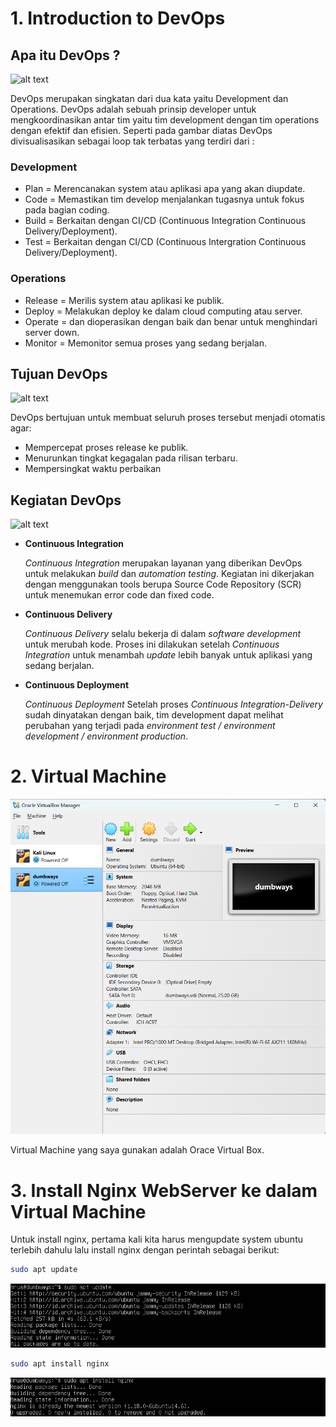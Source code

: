 # 1. Introduction to DevOps

## Apa itu DevOps ?
![alt text](https://dicoding-assets.sgp1.cdn.digitaloceanspaces.com/blog/wp-content/uploads/2020/06/apa-itu-devops.png)


DevOps merupakan singkatan dari dua kata yaitu Development dan Operations. DevOps adalah sebuah prinsip developer untuk mengkoordinasikan antar tim yaitu tim development dengan tim operations dengan efektif dan efisien.
Seperti pada gambar diatas DevOps divisualisasikan sebagai loop tak terbatas yang terdiri dari :

### Development
- Plan = Merencanakan system atau aplikasi apa yang akan diupdate.
- Code = Memastikan tim develop menjalankan tugasnya untuk fokus pada bagian coding.
- Build = Berkaitan dengan CI/CD (Continuous Integration Continuous Delivery/Deployment).
- Test = Berkaitan dengan CI/CD (Continuous Intergration Continuous Delivery/Deployment).

### Operations
- Release = Merilis system atau aplikasi ke publik.
- Deploy = Melakukan deploy ke dalam cloud computing atau server.
- Operate = dan dioperasikan dengan baik dan benar untuk menghindari server down.
- Monitor = Memonitor semua proses yang sedang berjalan.



## Tujuan DevOps
![alt text](https://dicoding-assets.sgp1.cdn.digitaloceanspaces.com/blog/wp-content/uploads/2020/06/tujuan-devops.png)

DevOps bertujuan untuk membuat seluruh proses tersebut menjadi otomatis agar:
- Mempercepat proses release ke publik.
- Menurunkan tingkat kegagalan pada rilisan terbaru.
- Mempersingkat waktu perbaikan



## Kegiatan DevOps
![alt text](https://dicoding-assets.sgp1.cdn.digitaloceanspaces.com/blog/wp-content/uploads/2020/06/DevOps-1024x580.png)

- **Continuous Integration**

  _Continuous Integration_ merupakan layanan yang diberikan DevOps untuk melakukan _build_ dan _automation testing_. Kegiatan ini dikerjakan dengan menggunakan tools berupa Source Code Repository (SCR) untuk menemukan error code dan fixed code.


- **Continuous Delivery**

  _Continuous Delivery_ selalu bekerja di dalam _software development_ untuk merubah kode. Proses ini dilakukan setelah _Continuous Integration_ untuk menambah _update_ lebih banyak untuk aplikasi yang sedang berjalan.


- **Continuous Deployment**
  
  _Continuous Deployment_ Setelah proses _Continuous Integration-Delivery_ sudah dinyatakan dengan baik, tim development dapat melihat perubahan yang terjadi pada _environment test / environment development / environment production_.


  
# 2. Virtual Machine

![alt text](https://github.com/mochamadrere/devops23-dumbways-mochamadrere/blob/main/pict/virtual%20box.png?raw=true)

Virtual Machine yang saya gunakan adalah Orace Virtual Box.


# 3. Install Nginx WebServer ke dalam Virtual Machine

Untuk install nginx, pertama kali kita harus mengupdate system ubuntu terlebih dahulu lalu install nginx dengan perintah sebagai berikut:
```sh
sudo apt update
```
![alt text](https://github.com/mochamadrere/devops23-dumbways-mochamadrere/blob/main/pict/sudo%20apt%20update.png?raw=true)

```sh
sudo apt install nginx
```
![alt text](https://github.com/mochamadrere/devops23-dumbways-mochamadrere/blob/main/pict/sudo%20apt%20install%20nginx.png?raw=true)

